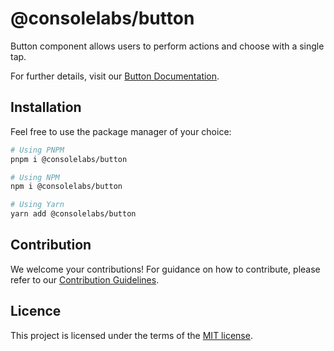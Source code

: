 # @consolelabs/button

Button component allows users to perform actions and choose with a single tap.

For further details, visit our
[Button Documentation](https://web-design-system-consolelabs.vercel.app/?path=/docs/ui-button--docs).

## Installation

Feel free to use the package manager of your choice:

```sh
# Using PNPM
pnpm i @consolelabs/button

# Using NPM
npm i @consolelabs/button

# Using Yarn
yarn add @consolelabs/button
```

## Contribution

We welcome your contributions! For guidance on how to contribute, please refer
to our [Contribution Guidelines](/CONTRIBUTING.md).

## Licence

This project is licensed under the terms of the
[MIT license](https://choosealicense.com/licenses/mit/).
